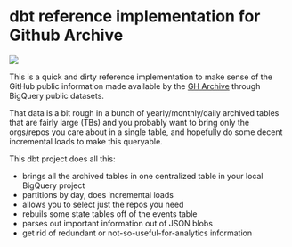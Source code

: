 # dbt reference implementation for Github Archive

<img src="https://github.com/preset-io/dbt_github_archive_bigquery/assets/487433/91891250-821c-40b7-b9e7-8215382aeefe"/>

This is a quick and dirty reference implementation to make sense of the
GitHub public information made available by the
[GH Archive](https://www.gharchive.org/) through BigQuery public datasets.

That data is a bit rough in a bunch of yearly/monthly/daily archived tables
that are fairly large (TBs) and you probably want to bring only the orgs/repos
you care about in a single table, and hopefully do some decent incremental
loads to make this queryable.

This dbt project does all this:
- brings all the archived tables in one centralized table in your local BigQuery project
- partitions by day, does incremental loads
- allows you to select just the repos you need
- rebuils some state tables off of the events table
- parses out important information out of JSON blobs
- get rid of redundant or not-so-useful-for-analytics information

